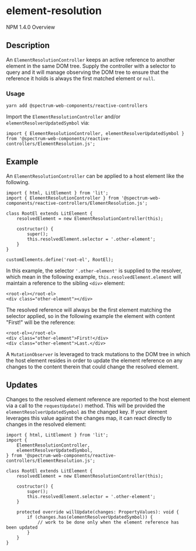 # element-resolution
NPM 1.4.0
Overview
## Description
An `ElementResolutionController` keeps an active reference to another element in the same DOM tree. Supply the controller with a selector to query and it will manage observing the DOM tree to ensure that the reference it holds is always the first matched element or `null`.
### Usage
    
    yarn add @spectrum-web-components/reactive-controllers
    
Import the `ElementResolutionController` and/or `elementResolverUpdatedSymbol` via:
    
    import { ElementResolutionController, elementResolverUpdatedSymbol } from '@spectrum-web-components/reactive-controllers/ElementResolution.js';
    
## Example
An `ElementResolutionController` can be applied to a host element like the following.
    
    import { html, LitElement } from 'lit';
    import { ElementResolutionController } from '@spectrum-web-components/reactive-controllers/ElementResolution.js';
    
    class RootEl extends LitElement {
        resolvedElement = new ElementResolutionController(this);
    
        costructor() {
            super();
            this.resolvedElement.selector = '.other-element';
        }
    }
    
    customElements.define('root-el', RootEl);
In this example, the selector `'.other-element'` is supplied to the resolver, which mean in the following example, `this.resolvedElement.element` will maintain a reference to the sibling `<div>` element:
    
    <root-el></root-el>
    <div class="other-element"></div>
The resolved reference will always be the first element matching the selector applied, so in the following example the element with content "First!" will be the reference:
    
    <root-el></root-el>
    <div class="other-element">First!</div>
    <div class="other-element">Last.</div>
A `MutationObserver` is leveraged to track mutations to the DOM tree in which the host element resides in order to update the element reference on any changes to the content therein that could change the resolved element.
## Updates
Changes to the resolved element reference are reported to the host element via a call to the `requestUpdate()` method. This will be provided the `elementResolverUpdatedSymbol` as the changed key. If your element leverages this value against the changes map, it can react directly to changes in the resolved element:
    
    import { html, LitElement } from 'lit';
    import {
        ElementResolutionController,
        elementResolverUpdatedSymbol,
    } from '@spectrum-web-components/reactive-controllers/ElementResolution.js';
    
    class RootEl extends LitElement {
        resolvedElement = new ElementResolutionController(this);
    
        costructor() {
            super();
            this.resolvedElement.selector = '.other-element';
        }
    
        protected override willUpdate(changes: PropertyValues): void {
            if (changes.has(elementResolverUpdatedSymbol)) {
                // work to be done only when the element reference has been updated
            }
        }
    }
